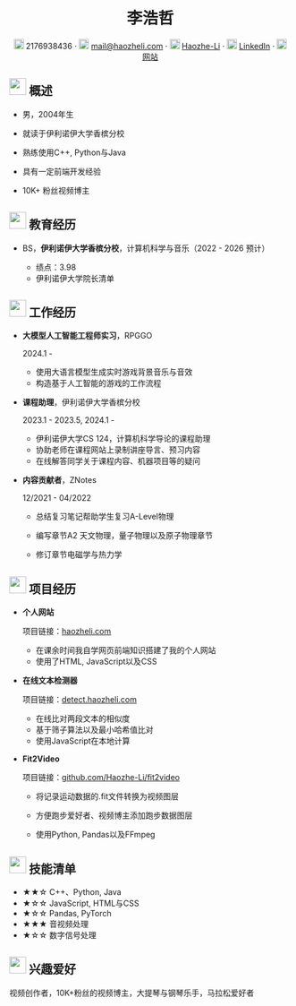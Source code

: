  <center>
     <h1>李浩哲</h1>
     <div>
         <span>
             <img src="assets/phone-solid.svg" width="18px">
             2176938436
         </span>
         ·
         <span>
             <img src="assets/envelope-solid.svg" width="18px">
             <a href="mailto:mail@haozheli.cmo">mail@haozheli.com</a>
         </span>
         ·
         <span>
             <img src="assets/github-brands.svg" width="18px">
             <a href="https://github.com/Haozhe-Li">Haozhe-Li</a>
         </span>
         ·
         <span>
             <img src="assets/linkedin.svg" width="18px">
             <a href="https://www.linkedin.com/in/haozheli/">LinkedIn</a>
         </span>
         ·
         <span>
             <img src="assets/rss-solid.svg" width="18px">
             <a href="https://www.haozheli.com">网站</a>
         </span>
     </div>
 </center>

 ## <img src="assets/info-circle-solid.svg" width="30px"> 概述

 - 男，2004年生

 - 就读于伊利诺伊大学香槟分校

 - 熟练使用C++, Python与Java

 - 具有一定前端开发经验

 - 10K+ 粉丝视频博主

   

## <img src="assets/graduation-cap-solid.svg" width="30px"> 教育经历

- BS，**伊利诺伊大学香槟分校**，计算机科学与音乐（2022 - 2026 预计）

  - 绩点：3.98
  - 伊利诺伊大学院长清单

  

## <img src="assets/briefcase-solid.svg" width="30px"> 工作经历

- **大模型人工智能工程师实习**，RPGGO

  2024.1 -

  - 使用大语言模型生成实时游戏背景音乐与音效
  - 构造基于人工智能的游戏的工作流程

- **课程助理**，伊利诺伊大学香槟分校

   2023.1 - 2023.5, 2024.1 -
   
   - 伊利诺伊大学CS 124，计算机科学导论的课程助理
   - 协助老师在课程网站上录制讲座导言、预习内容
   - 在线解答同学关于课程内容、机器项目等的疑问

- **内容贡献者**，ZNotes

  12/2021 - 04/2022

  - 总结复习笔记帮助学生复习A-Level物理

  - 编写章节A2 天文物理，量子物理以及原子物理章节

  - 修订章节电磁学与热力学

    

## <img src="assets/project-diagram-solid.svg" width="30px"> 项目经历

- **个人网站**

  项目链接：[haozheli.com](https://www.haozheli.com)

  - 在课余时间我自学网页前端知识搭建了我的个人网站
  - 使用了HTML, JavaScript以及CSS

- **在线文本检测器**

  项目链接：[detect.haozheli.com](http://detect.haozheli.com)

  - 在线比对两段文本的相似度
  - 基于筛子算法以及最小哈希值比对
  - 使用JavaScript在本地计算

- **Fit2Video**

  项目链接：[github.com/Haozhe-Li/fit2video](http://github.com/Haozhe-Li/fit2video)
  
  - 将记录运动数据的.fit文件转换为视频图层
  
  - 方便跑步爱好者、视频博主添加跑步数据图层
  
  - 使用Python, Pandas以及FFmpeg
  
    

## <img src="assets/tools-solid.svg" width="30px"> 技能清单

- ★★☆ C++、Python, Java
- ★☆☆ JavaScript, HTML与CSS
- ★☆☆ Pandas, PyTorch
- ★★★ 音视频处理
- ★☆☆ 数字信号处理



##  <img src="assets/heart-solid.svg" width="30px"> 兴趣爱好

视频创作者，10K+粉丝的视频博主，大提琴与钢琴乐手，马拉松爱好者